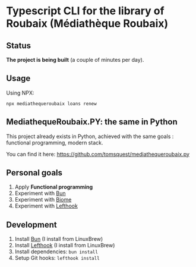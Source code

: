 # Typescript CLI for the library of Roubaix (Médiathèque Roubaix)

## Status

**The project is being built** (a couple of minutes per day).

## Usage

Using NPX:

```shell
npx mediathequeroubaix loans renew
```

## MediathequeRoubaix.PY: the same in Python

This project already exists in Python, achieved with the same goals : 
functional programming, modern stack.

You can find it here: https://github.com/tomsquest/mediathequeroubaix.py

## Personal goals

1. Apply **Functional programming** 
2. Experiment with [Bun](https://bun.sh)
3. Experiment with [Biome](https://biomejs.dev/)
4. Experiment with [Lefthook](https://github.com/evilmartians/lefthook)

## Development

1. Install [Bun](https://bun.sh) (I install from LinuxBrew)
2. Install [Lefthook](https://github.com/evilmartians/lefthook) (I install from LinuxBrew)
3. Install dependencies: `bun install`
4. Setup Git hooks: `lefthook install`

